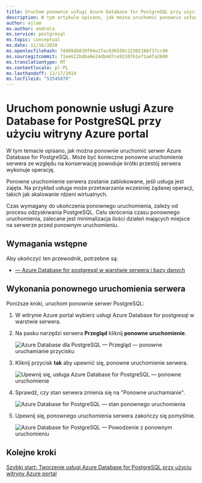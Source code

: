 ```yaml
---
title: Uruchom ponownie usługi Azure Database for PostgreSQL przy użyciu witryny Azure portal
description: W tym artykule opisano, jak można uruchomić ponownie usługi Azure Database for PostgreSQL przy użyciu witryny Azure Portal.
author: ajlam
ms.author: andrela
ms.service: postgresql
ms.topic: conceptual
ms.date: 11/16/2018
ms.openlocfilehash: 7d409db839f94e27ac036550c22302188f37cc90
ms.sourcegitcommit: 71ee622bdba6e24db4d7ce92107b1ef1a4fa2600
ms.translationtype: MT
ms.contentlocale: pl-PL
ms.lasthandoff: 12/17/2018
ms.locfileid: "53545878"
---
```

# <a name="restart-azure-database-for-postgresql-server-using-azure-portal"></a>Uruchom ponownie usługi Azure Database for PostgreSQL przy użyciu witryny Azure portal
W tym temacie opisano, jak można ponownie uruchomić serwer Azure Database for PostgreSQL. Może być konieczne ponowne uruchomienie serwera ze względu na konserwację powoduje krótki przestój serwera wykonuje operację.

Ponowne uruchomienie serwera zostanie zablokowane, jeśli usługa jest zajęta. Na przykład usługa może przetwarzania wcześniej żądanej operacji, takich jak skalowanie rdzeni wirtualnych.
 
Czas wymagany do ukończenia ponownego uruchomienia, zależy od procesu odzyskiwania PostgreSQL. Celu skrócenia czasu ponownego uruchomienia, zalecane jest minimalizacja ilości działań mających miejsce na serwerze przed ponownym uruchomieniu.

## <a name="prerequisites"></a>Wymagania wstępne
Aby ukończyć ten przewodnik, potrzebne są:
- [— Azure Database for postgresql w warstwie serwera i bazy danych](quickstart-create-server-database-portal.md)

## <a name="perform-server-restart"></a>Wykonania ponownego uruchomienia serwera

Poniższe kroki, uruchom ponownie serwer PostgreSQL:

1. W witrynie Azure portal wybierz usługi Azure Database for postgresql w warstwie serwera.

2. Na pasku narzędzi serwera **Przegląd** kliknij **ponowne uruchomienie**.

   ![Azure Database dla PostgreSQL — Przegląd — ponowne uruchamianie przycisku](./media/howto-restart-server-portal/2-server.png)

3. Kliknij przycisk **tak** aby upewnić się, ponowne uruchomienie serwera.

   ![Upewnij się, usługa Azure Database for PostgreSQL — ponowne uruchomienie ](./media/howto-restart-server-portal/3-restart-confirm.png)

4. Sprawdź, czy stan serwera zmienia się na "Ponowne uruchamianie".

   ![Azure Database for PostgreSQL — stan ponownego uruchomienia ](./media/howto-restart-server-portal/4-restarting-status.png)

5. Upewnij się, ponownego uruchomienia serwera zakończy się pomyślnie.

   ![Azure Database for PostgreSQL — Powodzenie z ponownym uruchomieniu ](./media/howto-restart-server-portal/5-restart-success.png)

## <a name="next-steps"></a>Kolejne kroki

[Szybki start: Tworzenie usługi Azure Database for PostgreSQL przy użyciu witryny Azure portal](./quickstart-create-server-database-portal.md)